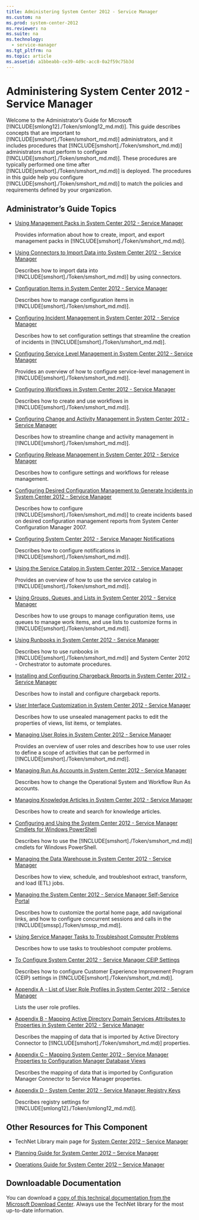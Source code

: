 ```yaml
---
title: Administering System Center 2012 - Service Manager
ms.custom: na
ms.prod: system-center-2012
ms.reviewer: na
ms.suite: na
ms.technology: 
  - service-manager
ms.tgt_pltfrm: na
ms.topic: article
ms.assetid: a1bbeabb-ce39-4d9c-acc8-0a2f59c75b3d
---
```

# Administering System Center 2012 - Service Manager
Welcome to the Administrator’s Guide for Microsoft [!INCLUDE[smlong12]./Token/smlong12_md.md)]. This guide describes concepts that are important to [!INCLUDE[smshort]./Token/smshort_md.md)] administrators, and it includes procedures that [!INCLUDE[smshort]./Token/smshort_md.md)] administrators must perform to configure [!INCLUDE[smshort]./Token/smshort_md.md)]. These procedures are typically performed one time after [!INCLUDE[smshort]./Token/smshort_md.md)] is deployed. The procedures in this guide help you configure [!INCLUDE[smshort]./Token/smshort_md.md)] to match the policies and requirements defined by your organization.

## Administrator’s Guide Topics

-   [Using Management Packs in System Center 2012 - Service Manager](./Using-Management-Packs-in-System-Center-2012---Service-Manager.md)

    Provides information about how to create, import, and export management packs in [!INCLUDE[smshort]./Token/smshort_md.md)].

-   [Using Connectors to Import Data into System Center 2012 - Service Manager](./Using-Connectors-to-Import-Data-into-System-Center-2012---Service-Manager.md)

    Describes how to import data into [!INCLUDE[smshort]./Token/smshort_md.md)] by using connectors.

-   [Configuration Items in System Center 2012 - Service Manager](./Configuration-Items-in-System-Center-2012---Service-Manager.md)

    Describes how to manage configuration items in [!INCLUDE[smshort]./Token/smshort_md.md)].

-   [Configuring Incident Management in System Center 2012 - Service Manager](./Configuring-Incident-Management-in-System-Center-2012---Service-Manager.md)

    Describes how to set configuration settings that streamline the creation of incidents in [!INCLUDE[smshort]./Token/smshort_md.md)].

-   [Configuring Service Level Management in System Center 2012 - Service Manager](./Configuring-Service-Level-Management-in-System-Center-2012---Service-Manager.md)

    Provides an overview of how to configure service\-level management in [!INCLUDE[smshort]./Token/smshort_md.md)].

-   [Configuring Workflows in System Center 2012 - Service Manager](./Configuring-Workflows-in-System-Center-2012---Service-Manager.md)

    Describes how to create and use workflows in [!INCLUDE[smshort]./Token/smshort_md.md)].

-   [Configuring Change and Activity Management in System Center 2012 - Service Manager](./Configuring-Change-and-Activity-Management-in-System-Center-2012---Service-Manager.md)

    Describes how to streamline change and activity management in [!INCLUDE[smshort]./Token/smshort_md.md)].

-   [Configuring Release Management in System Center 2012 - Service Manager](./Configuring-Release-Management-in-System-Center-2012---Service-Manager.md)

    Describes how to configure settings and workflows for release management.

-   [Configuring Desired Configuration Management to Generate Incidents in System Center 2012 - Service Manager](./Configuring-Desired-Configuration-Management-to-Generate-Incidents-in-System-Center-2012---Service-Manager.md)

    Describes how to configure [!INCLUDE[smshort]./Token/smshort_md.md)] to create incidents based on desired configuration management reports from System Center Configuration Manager 2007.

-   [Configuring System Center 2012 - Service Manager Notifications](./Configuring-System-Center-2012---Service-Manager-Notifications.md)

    Describes how to configure notifications in [!INCLUDE[smshort]./Token/smshort_md.md)].

-   [Using the Service Catalog in System Center 2012 - Service Manager](./Using-the-Service-Catalog-in-System-Center-2012---Service-Manager.md)

    Provides an overview of how to use the service catalog in [!INCLUDE[smshort]./Token/smshort_md.md)].

-   [Using Groups, Queues, and Lists in System Center 2012 - Service Manager](./Using-Groups,-Queues,-and-Lists-in-System-Center-2012---Service-Manager.md)

    Describes how to use groups to manage configuration items, use queues to manage work items, and use lists to customize forms in [!INCLUDE[smshort]./Token/smshort_md.md)].

-   [Using Runbooks in System Center 2012 - Service Manager](./Using-Runbooks-in-System-Center-2012---Service-Manager.md)

    Describes how to use runbooks in [!INCLUDE[smshort]./Token/smshort_md.md)] and System Center 2012 \- Orchestrator to automate procedures.

-   [Installing and Configuring Chargeback Reports in System Center 2012 - Service Manager](./Installing-and-Configuring-Chargeback-Reports-in-System-Center-2012---Service-Manager.md)

    Describes how to install and configure chargeback reports.

-   [User Interface Customization in System Center 2012 - Service Manager](./User-Interface-Customization-in-System-Center-2012---Service-Manager.md)

    Describes how to use unsealed management packs to edit the properties of views, list items, or templates.

-   [Managing User Roles in System Center 2012 - Service Manager](./Managing-User-Roles-in-System-Center-2012---Service-Manager.md)

    Provides an overview of user roles and describes how to use user roles to define a scope of activities that can be performed in [!INCLUDE[smshort]./Token/smshort_md.md)].

-   [Managing Run As Accounts in System Center 2012 - Service Manager](./Managing-Run-As-Accounts-in-System-Center-2012---Service-Manager.md)

    Describes how to change the Operational System and Workflow Run As accounts.

-   [Managing Knowledge Articles in System Center 2012 - Service Manager](./Managing-Knowledge-Articles-in-System-Center-2012---Service-Manager.md)

    Describes how to create and search for knowledge articles.

-   [Configuring and Using the System Center 2012 - Service Manager Cmdlets for Windows PowerShell](./Configuring-and-Using-the-System-Center-2012---Service-Manager-Cmdlets-for-Windows-PowerShell.md)

    Describes how to use the [!INCLUDE[smshort]./Token/smshort_md.md)] cmdlets for Windows PowerShell.

-   [Managing the Data Warehouse in System Center 2012 - Service Manager](./Managing-the-Data-Warehouse-in-System-Center-2012---Service-Manager.md)

    Describes how to view, schedule, and troubleshoot extract, transform, and load \(ETL\) jobs.

-   [Managing the System Center 2012 - Service Manager Self-Service Portal](./Managing-the-System-Center-2012---Service-Manager-Self-Service-Portal.md)

    Describes how to customize the portal home page, add navigational links, and how to configure concurrent sessions and calls in the [!INCLUDE[smssp]./Token/smssp_md.md)].

-   [Using Service Manager Tasks to Troubleshoot Computer Problems](./Using-Service-Manager-Tasks-to-Troubleshoot-Computer-Problems.md)

    Describes how to use tasks to troubleshoot computer problems.

-   [To Configure System Center 2012 - Service Manager CEIP Settings](./To-Configure-System-Center-2012---Service-Manager-CEIP-Settings.md)

    Describes how to configure Customer Experience Improvement Program \(CEIP\) settings in [!INCLUDE[smshort]./Token/smshort_md.md)].

-   [Appendix A - List of User Role Profiles in System Center 2012 - Service Manager](./Appendix-A---List-of-User-Role-Profiles-in-System-Center-2012---Service-Manager.md)

    Lists the user role profiles.

-   [Appendix B - Mapping Active Directory Domain Services Attributes to Properties in System Center 2012 - Service Manager](./Appendix-B---Mapping-Active-Directory-Domain-Services-Attributes-to-Properties-in-System-Center-2012---Service-Manager.md)

    Describes the mapping of data that is imported by Active Directory Connector to  [!INCLUDE[smshort]./Token/smshort_md.md)] properties.

-   [Appendix C - Mapping System Center 2012 - Service Manager Properties to Configuration Manager Database Views](./Appendix-C---Mapping-System-Center-2012---Service-Manager-Properties-to-Configuration-Manager-Database-Views.md)

    Describes the mapping of data that is imported by Configuration Manager Connector to Service Manager properties.

-   [Appendix D - System Center 2012 - Service Manager Registry Keys](./Appendix-D---System-Center-2012---Service-Manager-Registry-Keys.md)

    Describes registry settings for [!INCLUDE[smlong12]./Token/smlong12_md.md)].

## Other Resources for This Component

-   TechNet Library main page for [System Center 2012 – Service Manager](http://go.microsoft.com/fwlink/p/?LinkId=220655)

-   [Planning Guide for System Center 2012 – Service Manager](http://go.microsoft.com/fwlink/p/?LinkId=209672)

-   [Operations Guide for System Center 2012 – Service Manager](http://go.microsoft.com/fwlink/p/?LinkId=220656)

## Downloadable Documentation
You can download a [copy of this technical documentation from the Microsoft Download Center](http://go.microsoft.com/fwlink/?LinkId=246620). Always use the TechNet library for the most up\-to\-date information.




